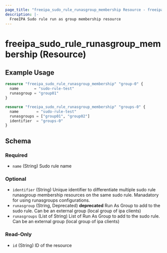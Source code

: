 ```yaml
---
page_title: "freeipa_sudo_rule_runasgroup_membership Resource - freeipa"
description: |-
  FreeIPA Sudo rule run as group membership resource
---
```


# freeipa_sudo_rule_runasgroup_membership (Resource)



## Example Usage

```terraform
resource "freeipa_sudo_rule_runasgroup_membership" "group-0" {
  name       = "sudo-rule-test"
  runasgroup = "group01"
}

resource "freeipa_sudo_rule_runasgroup_membership" "groups-0" {
  name        = "sudo-rule-test"
  runasgroups = ["group01", "group02"]
  identifier  = "groups-0"
}
```




<!-- schema generated by tfplugindocs -->
## Schema

### Required

- `name` (String) Sudo rule name

### Optional

- `identifier` (String) Unique identifier to differentiate multiple sudo rule runasgroup membership resources on the same sudo rule. Manadatory for using runasgroups configurations.
- `runasgroup` (String, Deprecated) **deprecated** Run As Group to add to the sudo rule. Can be an external group (local group of ipa clients)
- `runasgroups` (List of String) List of Run As Group to add to the sudo rule. Can be an external group (local group of ipa clients)

### Read-Only

- `id` (String) ID of the resource
